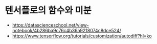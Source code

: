 # 텐서플로의 함수와 미분
- https://datascienceschool.net/view-notebook/4b286ba9c76c4b36a9218074c8dce524/
- https://www.tensorflow.org/tutorials/customization/autodiff?hl=ko
